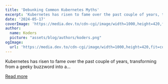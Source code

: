 ```yaml
---
title: 'Debunking Common Kubernetes Myths'
excerpt: 'Kubernetes has risen to fame over the past couple of years, transforming from a geeky buzzword into a...'
date: '2024-05-17'
coverImage: 'https://media.dev.to/cdn-cgi/image/width=1000,height=420,fit=cover,gravity=auto,format=auto/https%3A%2F%2Fdev-to-uploads.s3.amazonaws.com%2Fuploads%2Farticles%2F7kkv5z2l03qkme7you71.png'
author:
  name: Koders
  picture: "assets/blog/authors/koders.png"
ogImage:
  url: 'https://media.dev.to/cdn-cgi/image/width=1000,height=420,fit=cover,gravity=auto,format=auto/https%3A%2F%2Fdev-to-uploads.s3.amazonaws.com%2Fuploads%2Farticles%2F7kkv5z2l03qkme7you71.png'
---
```


Kubernetes has risen to fame over the past couple of years, transforming from a geeky buzzword into a...

[Read more](https://dev.to/cyclops-ui/debunking-common-kubernetes-myths-1f3e)
